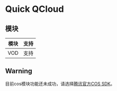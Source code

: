 # Quick QCloud

## 模块
模块 |支持
----|----
VOD | 支持

## Warning
目前cos模块功能还未成功，请选择[腾讯官方COS SDK](https://github.com/tencentyun/cos-php-sdk-v5)。